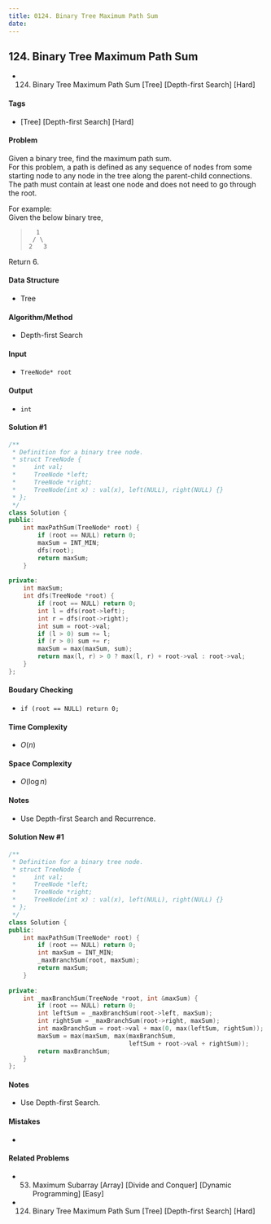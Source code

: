```yaml
---
title: 0124. Binary Tree Maximum Path Sum
date: 
---
```


## 124. Binary Tree Maximum Path Sum
- 124. Binary Tree Maximum Path Sum [Tree] [Depth-first Search] [Hard]

#### Tags
- [Tree] [Depth-first Search] [Hard]

#### Problem
Given a binary tree, find the maximum path sum.  
For this problem, a path is defined as any sequence of nodes from some starting node to any node in the tree along the parent-child connections. The path must contain at least one node and does not need to go through the root.

For example:  
Given the below binary tree,
>       1
>      / \
>     2   3

Return 6.

#### Data Structure
- Tree

#### Algorithm/Method
- Depth-first Search

#### Input
- `TreeNode* root`

#### Output
- `int`

#### Solution #1
``` C++
/**
 * Definition for a binary tree node.
 * struct TreeNode {
 *     int val;
 *     TreeNode *left;
 *     TreeNode *right;
 *     TreeNode(int x) : val(x), left(NULL), right(NULL) {}
 * };
 */
class Solution {
public:
    int maxPathSum(TreeNode* root) {
        if (root == NULL) return 0;
        maxSum = INT_MIN;
        dfs(root);
        return maxSum;
    }
    
private:
    int maxSum;
    int dfs(TreeNode *root) {
        if (root == NULL) return 0;
        int l = dfs(root->left);
        int r = dfs(root->right);
        int sum = root->val;
        if (l > 0) sum += l;
        if (r > 0) sum += r;
        maxSum = max(maxSum, sum);
        return max(l, r) > 0 ? max(l, r) + root->val : root->val;
    }
};
```

#### Boudary Checking
- `if (root == NULL) return 0;`

#### Time Complexity
- $O(n)$

#### Space Complexity
- $O(\log n)$

#### Notes
- Use Depth-first Search and Recurrence.

#### Solution New #1
``` C++
/**
 * Definition for a binary tree node.
 * struct TreeNode {
 *     int val;
 *     TreeNode *left;
 *     TreeNode *right;
 *     TreeNode(int x) : val(x), left(NULL), right(NULL) {}
 * };
 */
class Solution {
public:
    int maxPathSum(TreeNode* root) {
        if (root == NULL) return 0;
        int maxSum = INT_MIN;
        _maxBranchSum(root, maxSum);
        return maxSum;
    }
    
private:
    int _maxBranchSum(TreeNode *root, int &maxSum) {
        if (root == NULL) return 0;
        int leftSum = _maxBranchSum(root->left, maxSum);
        int rightSum = _maxBranchSum(root->right, maxSum);
        int maxBranchSum = root->val + max(0, max(leftSum, rightSum));
        maxSum = max(maxSum, max(maxBranchSum, 
                                 leftSum + root->val + rightSum));
        return maxBranchSum;
    }
};
```

#### Notes
- Use Depth-first Search.

#### Mistakes
- 

#### Related Problems
- 53. Maximum Subarray [Array] [Divide and Conquer] [Dynamic Programming] [Easy]
- 124. Binary Tree Maximum Path Sum [Tree] [Depth-first Search] [Hard]
